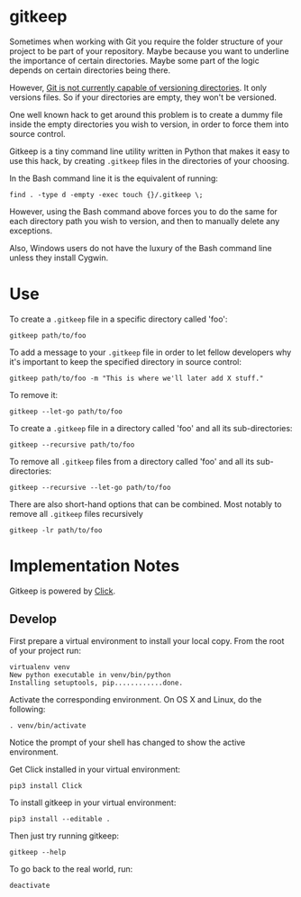 # gitkeep

Sometimes when working with Git you require the folder structure of your project
to be part of your repository. Maybe because you want to underline the
importance of certain directories. Maybe some part of the logic depends on
certain directories being there.

However, [Git is not currently capable of versioning directories](https://git.wiki.kernel.org/index.php/GitFaq#Can_I_add_empty_directories.3F).
It only versions files. So if your directories are empty, they won't be versioned.

One well known hack to get around this problem is to create a dummy file inside
the empty directories you wish to version, in order to force them into source
control.

Gitkeep is a tiny command line utility written in Python that makes it easy to
use this hack, by creating `.gitkeep` files in the directories of your choosing.

In the Bash command line it is the equivalent of running:

    find . -type d -empty -exec touch {}/.gitkeep \;

However, using the Bash command above forces you to do the same for each directory
path you wish to version, and then to manually delete any exceptions.

Also, Windows users do not have the luxury of the Bash command line unless they
install Cygwin.

# Use

To create a `.gitkeep` file in a specific directory called 'foo':

    gitkeep path/to/foo

To add a message to your `.gitkeep` file in order to let fellow developers why
it's important to keep the specified directory in source control:

	gitkeep path/to/foo -m "This is where we'll later add X stuff."

To remove it:

	gitkeep --let-go path/to/foo

To create a `.gitkeep` file in a directory called 'foo' and all its
sub-directories:

    gitkeep --recursive path/to/foo

To remove all `.gitkeep` files from a directory called 'foo' and all its
sub-directories:

    gitkeep --recursive --let-go path/to/foo

There are also short-hand options that can be combined. Most notably to remove
all `.gitkeep` files recursively

	gitkeep -lr path/to/foo

# Implementation Notes

Gitkeep is powered by [Click](http://click.pocoo.org/6/).

## Develop

First prepare a virtual environment to install your local copy. From the root of
your project run:

    virtualenv venv
    New python executable in venv/bin/python
    Installing setuptools, pip............done.

Activate the corresponding environment. On OS X and Linux, do the following:

    . venv/bin/activate

Notice the prompt of your shell has changed to show the active environment.

Get Click installed in your virtual environment:

    pip3 install Click

To install gitkeep in your virtual environment:

	pip3 install --editable .

Then just try running gitkeep:

	gitkeep --help

To go back to the real world, run:

    deactivate
